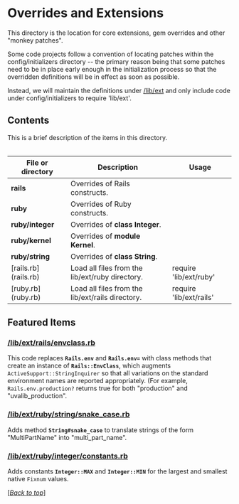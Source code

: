 <!-- lib/ext/README.md -->

# Overrides and Extensions

  This directory is the location for core extensions, gem overrides and other
  "monkey patches".
  
  Some code projects follow a convention of locating patches within the
  config/initializers directory -- the primary reason being that some patches
  need to be in place early enough in the initialization process so that the
  overridden definitions will be in effect as soon as possible.
  
  Instead, we will maintain the definitions under [/lib/ext][lib_ext] and only
  include code under config/initializers to require 'lib/ext'.

## Contents                                                     <a name="top"/>

  This is a brief description of the items in this directory.
  <br/><br/>

| File or directory     | Description                                       | Usage                   |
| --------------------- | ------------------------------------------------- | ----------------------- |
| **rails**             | Overrides of Rails constructs.                    |
| **ruby**              | Overrides of Ruby constructs.                     |
| **ruby/integer**      | Overrides of **class Integer**.                   |
| **ruby/kernel**       | Overrides of **module Kernel**.                   |
| **ruby/string**       | Overrides of **class String**.                    |
| [rails.rb] (rails.rb) | Load all files from the lib/ext/ruby directory.   | require 'lib/ext/ruby'  |
| [ruby.rb]  (ruby.rb)  | Load all files from the lib/ext/rails directory.  | require 'lib/ext/rails' |

## Featured Items

### [/lib/ext/rails/envclass.rb][envclass]                 <a name="envclass"/>

  This code replaces **`Rails.env`** and **`Rails.env=`** with class methods
  that create an instance of **`Rails::EnvClass`**, which augments
  `ActiveSupport::StringInquirer` so that all variations on the standard
  environment names are reported appropriately.
  (For example, `Rails.env.production?` returns true for both "production"
  and "uvalib_production".

### [/lib/ext/ruby/string/snake_case.rb][snake_case]     <a name="snake_case"/>

  Adds method **`String#snake_case`** to translate strings of the form
  "MultiPartName" into "multi_part_name".

### [/lib/ext/ruby/integer/constants.rb][constants]       <a name="constants"/>

  Adds constants **`Integer::MAX`** and **`Integer::MIN`** for the largest and
  smallest native `Fixnum` values.

  \[[*Back to top*](#top)\]

<!-----------------------------------------------------------------------------
Directory link references used above:
REF --------- LINK -------------------------- TOOLTIP ------------------------>
[lib_ext]:    ../ext/README.md                "Extensions and overrides"

<!-- Topic link references used above:
REF --------- LINK -------------------------- TOOLTIP ------------------------>
[envclass]:   rails/envclass.rb               "Rails::EnvClass"
[snake_case]: ruby/string/snake_case.rb       "String#snake_case"
[constants]:  ruby/integer/constants.rb       "Integer::MAX, Integer::MIN"
